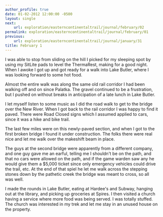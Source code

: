 ```yaml
---
author_profile: true
date: 01-02-2012 12:00:00 -0500
layout: single
next:
    url: exploration/easterncontinentaltrail/journal/february/02
permalink: exploration/easterncontinentaltrail/journal/february/01
previous:
    url: exploration/easterncontinentaltrail/journal/january/31
title: February 1
---
```

I was able to stop from sliding on the hill I picked for my sleeping spot by using my SitLite pads to level the ThermaRest, making for a good night. When I awoke I got up and got ready for a walk into Lake Butler, where I was looking forward to some hot food.

Almost the entire walk was along the same old rail corridor I had been walking off and on since Palatka. The gravel continued to be a frustration, but I pushed on without breaks in anticipation of a late lunch in Lake Butler.

I let myself listen to some music as I did the road walk to get to the bridge over the New River. When I got back to the rail corridor I was happy to find it paved. There were Road Closed signs which I assumed applied to cars, since it was a hike and bike trail.

The last few miles were on this newly-paved section, and when I got to the first broken bridge I found it under construction. The folks there were real nice and let me walk over the makeshift beam in place.

The guys at the second bridge were apparently from a different company, and one guy gave me an earful, telling me I shouldn't be on the path, and that no cars were allowed on the path, and if the game warden saw any he would give them a $5,000 ticket since only emergency vehicles could drive the trail, etc. At the end of that spiel he let me walk across the stepping stones down by the pathetic creek the bridge was meant to cross, so all was well.

I made the rounds in Lake Butler, eating at Hardee's and Subway, hanging out at the library, and picking up groceries at Spires. I then visited a church having a service where more food was being served. I was totally stuffed. The church was interested in my trek and let me stay in an unused house on the property.